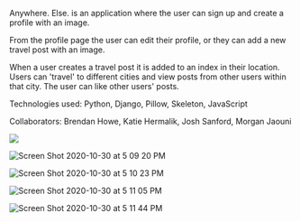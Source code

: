 


Anywhere. Else. is an application where the user can sign up and create a profile with an image.

From the profile page the user can edit their profile, or they can add a new travel post with an image.

When a user creates a travel post it is added to an index in their location. Users can 'travel' to different cities and view posts from other users within that city. The user can like other users' posts. 


Technologies used: Python, Django, Pillow, Skeleton, JavaScript


Collaborators: Brendan Howe, Katie Hermalik, Josh Sanford, Morgan Jaouni



![](https://files.slack.com/files-pri/T0351JZQ0-F01E3NP7NBT/copy_of_wayfarer_project_erd.png)





![Screen Shot 2020-10-30 at 5 09 20 PM](https://media.git.generalassemb.ly/user/31017/files/b8c05980-1ad2-11eb-9f18-fe293de93cd5)



![Screen Shot 2020-10-30 at 5 10 23 PM](https://media.git.generalassemb.ly/user/31017/files/de4d6300-1ad2-11eb-95c0-3559a595661d)



![Screen Shot 2020-10-30 at 5 11 05 PM](https://media.git.generalassemb.ly/user/31017/files/f329f680-1ad2-11eb-8d5a-9e7ac44ddfb5)




![Screen Shot 2020-10-30 at 5 11 44 PM](https://media.git.generalassemb.ly/user/31017/files/0a68e400-1ad3-11eb-898b-dcad9384cb7c)
